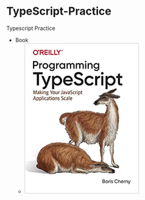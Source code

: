 # TypeScript-Practice
Typescript Practice

- Book
  - <img src="https://github.com/jjuiddong/TypeScript-Practice/blob/master/Doc/typescript_book.jpg?raw=true" width="300px"/>
  
